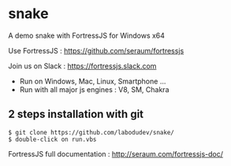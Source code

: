 # snake
A demo snake with FortressJS for Windows x64

Use FortressJS : https://github.com/seraum/fortressjs

Join us on Slack : https://fortressjs.slack.com

* Run on Windows, Mac, Linux, Smartphone ...
* Run with all major js engines : V8, SM, Chakra

2 steps installation with git
-----------------------------

```
$ git clone https://github.com/labodudev/snake/
$ double-click on run.vbs
```

FortressJS full documentation : http://seraum.com/fortressjs-doc/
